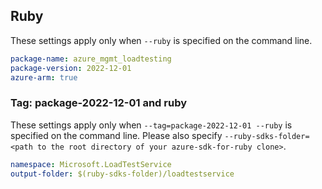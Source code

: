 ## Ruby

These settings apply only when `--ruby` is specified on the command line.

```yaml
package-name: azure_mgmt_loadtesting
package-version: 2022-12-01
azure-arm: true
```

### Tag: package-2022-12-01 and ruby

These settings apply only when `--tag=package-2022-12-01 --ruby` is specified on the command line.
Please also specify `--ruby-sdks-folder=<path to the root directory of your azure-sdk-for-ruby clone>`.

```yaml $(tag) == 'package-2022-12-01' && $(ruby)
namespace: Microsoft.LoadTestService
output-folder: $(ruby-sdks-folder)/loadtestservice
```